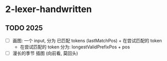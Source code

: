 # 2-lexer-handwritten

## TODO 2025
- [ ] 画图: 一个 input, 分为 已匹配 tokens (lastMatchPos) + 在尝试匹配的 token
  - 在尝试匹配的 token 分为: longestValidPrefixPos + pos
- [ ] 漫长的季节 插图 (向前看, 莫回头)